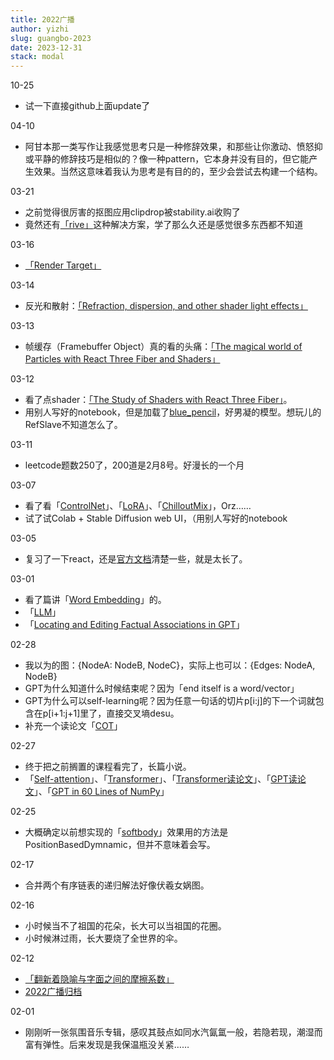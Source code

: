 ```yaml
---
title: 2022广播
author: yizhi
slug: guangbo-2023
date: 2023-12-31 
stack: modal
---
```

10-25
- 试一下直接github上面update了

04-10 
- 阿甘本那一类写作让我感觉思考只是一种修辞效果，和那些让你激动、愤怒抑或平静的修辞技巧是相似的？像一种pattern，它本身并没有目的，但它能产生效果。当然这意味着我认为思考是有目的的，至少会尝试去构建一个结构。

03-21
- 之前觉得很厉害的抠图应用clipdrop被stability.ai收购了
- 竟然还有[「rive」](https://rive.app/)这种解决方案，学了那么久还是感觉很多东西都不知道

03-16
- [「Render Target」](https://blog.maximeheckel.com/posts/beautiful-and-mind-bending-effects-with-webgl-render-targets/)

03-14
- 反光和散射：[「Refraction, dispersion, and other shader light effects」](https://blog.maximeheckel.com/posts/refraction-dispersion-and-other-shader-light-effects/)

03-13
- 帧缓存（Framebuffer Object）真的看的头痛：[「The magical world of Particles with React Three Fiber and Shaders」](https://blog.maximeheckel.com/posts/the-magical-world-of-particles-with-react-three-fiber-and-shaders/)

03-12
- 看了点shader：[「The Study of Shaders with React Three Fiber」](https://blog.maximeheckel.com/posts/the-study-of-shaders-with-react-three-fiber/)。
- 用别人写好的notebook，但是加载了[blue_pencil](https://huggingface.co/bluepen5805/blue_pencil)，好男凝的模型。想玩儿的RefSlave不知道怎么了。

03-11
- leetcode题数250了，200道是2月8号。好漫长的一个月

03-07
- 看了看「[ControlNet](https://huggingface.co/blog/controlnet)」、「[LoRA](https://huggingface.co/blog/lora)」、「[ChilloutMix](https://civitai.com/models/6424/chilloutmix)」，Orz……
- 试了试Colab + Stable Diffusion web UI，（用别人写好的notebook

03-05
- 复习了一下react，还是[官方文档](https://beta.reactjs.org/reference/react/useCallback)清楚一些，就是太长了。

03-01
- 看了篇讲「[Word Embedding](https://zhuanlan.zhihu.com/p/49271699?utm_id=0)」的。
- 「[LLM](https://zhuanlan.zhihu.com/p/597586623)」
- 「[Locating and Editing Factual Associations in GPT](https://rome.baulab.info/)」

02-28
- 我以为的图：{NodeA: NodeB, NodeC}，实际上也可以：{Edges: NodeA, NodeB}
- GPT为什么知道什么时候结束呢？因为「end itself is a word/vector」 
- GPT为什么可以self-learning呢？因为任意一句话的切片p[i:j]的下一个词就包含在p[i+1:j+1]里了，直接交叉墒desu。
- 补充一个读论文「[COT](https://www.bilibili.com/video/BV1t8411e7Ug/)」

02-27
- 终于把之前搁置的课程看完了，长篇小说。
- 「[Self-attention](https://www.youtube.com/watch?v=hYdO9CscNes)」、「[Transformer](https://www.youtube.com/watch?v=n9TlOhRjYoc)」、「[Transformer读论文](https://www.bilibili.com/video/BV1pu411o7BE)」、「[GPT读论文](https://www.bilibili.com/video/BV1AF411b7xQ/)」、「[GPT in 60 Lines of NumPy](https://jaykmody.com/blog/gpt-from-scratch/)」

02-25
- 大概确定以前想实现的「[softbody](https://twitter.com/JuhaniHalkomaki/status/1626327846032404480)」效果用的方法是PositionBasedDymnamic，但并不意味着会写。

02-17
- 合并两个有序链表的递归解法好像伏羲女娲图。

02-16
- 小时候当不了祖国的花朵，长大可以当祖国的花圈。
- 小时候淋过雨，长大要烧了全世界的伞。

02-12
- [「翻新着隐喻与字面之间的摩擦系数」](https://book.douban.com/review/6132267/)
- [2022广播归档](./douban/guangbo-2022)

02-01
- 刚刚听一张氛围音乐专辑，感叹其鼓点如同水汽氤氲一般，若隐若现，潮湿而富有弹性。后来发现是我保温瓶没关紧……

